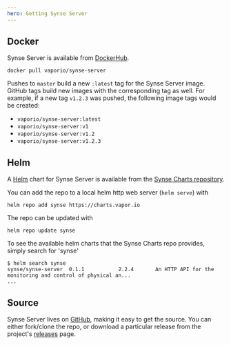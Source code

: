 ```yaml
---
hero: Getting Synse Server
---
```


## Docker

Synse Server is available from [DockerHub](https://hub.docker.com/r/vaporio/synse-server).

```
docker pull vaporio/synse-server
```

Pushes to `master` build a new `:latest` tag for the Synse Server image. GitHub tags build new
images with the corresponding tag as well. For example, if a new tag `v1.2.3` was pushed, the following
image tags would be created:

- `vaporio/synse-server:latest`
- `vaporio/synse-server:v1`
- `vaporio/synse-server:v1.2`
- `vaporio/synse-server:v1.2.3`

## Helm

A [Helm](https://helm.sh/) chart for Synse Server is available from the [Synse Charts repository](https://charts.vapor.io).

You can add the repo to a local helm http web server (`helm serve`) with

```
helm repo add synse https://charts.vapor.io
```

The repo can be updated with

```
helm repo update synse
```

To see the available helm charts that the Synse Charts repo provides, simply search for 'synse'

```console
$ helm search synse
synse/synse-server 	0.1.1        	2.2.4      	An HTTP API for the monitoring and control of physical an...
...
```

## Source

Synse Server lives on [GitHub](https://github.com/vapor-ware/synse-server), making it easy to
get the source. You can either fork/clone the repo, or download a particular release from the
project's [releases](https://github.com/vapor-ware/synse-server/releases) page.
